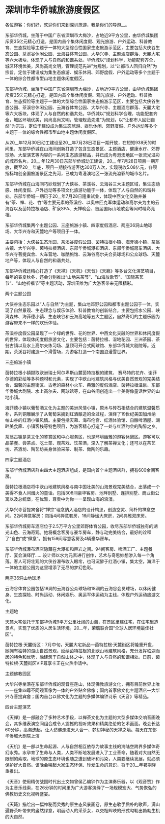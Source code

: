 # 深圳市华侨城旅游度假区  
各位游客：你们好，欢迎你们来到深圳旅游，我是你们的导游__。  

东部华侨城，坐落于中国广东省深圳市大梅沙，占地近9平方公里，由华侨城集团斥资35亿元精心打造，是国内首个集休闲度假、观光旅游、户外运动、科普教育、生态探险等主题于一体的大型综合性国家生态旅游示范区，主要包括大侠谷生态公园、茶溪谷休闲公园、云海谷体育公园、大华兴寺、主题酒店群落、天麓大宅等六大板块，体现了人与自然的和谐共处。华侨城以“规划科学，功能配套齐全，城区环境优美，风尚高尚文明，管理规范先进”为规划，以“让都市人回归自然”为宗旨，定位于建设成为集生态旅游、娱乐休闲、郊野度假、户外运动等多个主题于一体的综合性都市型山地主题休闲度假区。  

东部华侨城，坐落于中国广东省深圳市大梅沙，占地近9平方公里，由华侨城集团斥资35亿元精心打造，是国内首个集休闲度假、观光旅游、户外运动、科普教育、生态探险等主题于一体的大型综合性国家生态旅游示范区，主要包括大侠谷生态公园、茶溪谷休闲公园、云海谷体育公园、大华兴寺、主题酒店群落、天麓大宅等六大板块，体现了人与自然的和谐共处。华侨城以“规划科学合理，功能配套齐全，城区环境优美，风尚高尚文明，管理规范先进”为规划，以“让都市人回归自然”为宗旨，定位于建设成为集生态旅游、娱乐休闲、郊野度假、户外运动等多个主题于一体的综合性都市型山地主题休闲度假区。  

从20__年12月30日动工建设至20__年7月28日项目一期开放，在短短938天的时间里，东部华侨城在山海间创新打造了包含生态景区、主题酒店、健康水疗、郊野球场、大型演艺等内容的一系列生态旅游精品，并已成为粤港澳地区一张流光溢彩的城市名片。20__ 年12月30日东部华侨城动工建设，20__ 年7月28日项目一期开放，截至20__ 年底，项目一期接待游客达300万人次，实现税收5.08亿元，各项指标均创全国旅游景区之先河，已成为粤港澳地区一张流光溢彩的城市名片。  

东部华侨城在山海间巧妙规划了大侠谷、茶溪谷、云海谷三大主题区域，集生态动感、休闲度假、户外运动等多项文化旅游功能于一体，体现了人与自然的和谐共处。东部华侨城一期已于20__年7月28日隆重试业，体现中西文化交融并兼有“茶、禅、花、竹”等主要元素的茶溪谷、以奥林匹克军体运动和高尔夫为主的云海谷以及茵特拉根酒店、矿泉SPA、天禅晚会、首届国际山地歌会等同时精彩亮相。  

东部华侨城集两个主题公园、三座旅游小镇、四家度假酒店、两座36洞山地球场、大华兴寺和天麓地产等项目于一体。  

主要包括：大侠谷生态乐园、茶溪谷度假公园、茵特拉根小镇、海菲德小镇、茶翁古镇、大华兴寺、茵特拉根酒店、东部华侨城瀑布酒店、东部华侨城房车酒店、大华兴寺菩提宾舍、火车营地、咖酷旅馆、云海谷高尔夫会员球场和公众球场、天麓地产等，体现人与自然的和谐共处。  

东部华侨城还精心打造了《天禅》《天机》《天音》《天籁》等多台文化演艺项目，每年的春夏秋冬，还会分别推出“山地采茶节”、“山海放歌节”、“国际茶艺节”、“山地祈福节”等主题活动，深圳田维为广大游客带来无限精彩。  

两个主题公园  

大侠谷生态乐园以“人与自然”为主题，集山地郊野公园和都市主题公园于一体，实现了自然景观、生态理念与娱乐体验、科普教育的创新结合，主要包括水公园、峡湾森林、海菲德小镇、生态峡谷和云海高地等五大主题区，自然奇幻的主题乐园为游客带来不一样的欢乐体验。  

茶溪谷度假公园呈现了一个绿的世界、花的世界、中西文化交融的世界和休闲度假的世界，体现休闲度假旅游文化，主要包括：茵特拉根、湿地花园、三洲茶园、茶翁古镇以及水上高尔夫练习场、屋顶可开合式网球馆、东部华侨城大剧院等。近期，茶溪谷将建造一个滑雪场，为游客打造一个南国浪漫雪世界。  

三座旅游小镇  

茵特拉根小镇撷取欧洲瑞士阿尔卑斯山麓茵特拉根的建筑、 赛马特的花卉、谢菲尔德的彩绘等多种题材和元素，实现了中欧山地建筑风格与优美自然景观的完美结合，温馨的主题街区、古老的森林小火车、典雅的度假酒店、茵特拉根温泉、东部华侨城大剧院、水上高尔夫、网球馆等，在山谷间创造出一个美得像童话世界的山地小镇。  

海菲德小镇以葡萄酒文化为主题的美洲风情小镇，原木与砖石相结合的建筑温馨质朴，系列铜雕展示了从葡萄采摘到红酒酿造的全过程，演绎了19世纪美国加州纳帕山谷的红酒小镇风情。主要包括天幕、海布伦宫、红酒体验馆、自酿啤酒屋、湖畔美食廊、小镇客栈等特色项目，为游客精心打造了一处与红酒约会的陶醉之乡。  

茶翁古镇是茶文化的鉴赏区和中心服务区，也是环境幽雅的游客休憩区。游客可以品茶餐、尝茶点、吃土菜、观茶戏、饮茶酒，深入了解茶禅文化；还可以在茶艺坊、茶酒坊、陶艺坊亲身体验采茶、制茶、做陶的乐趣。  

四家主题酒店  

东部华侨城酒店群由四大主题酒店组成，是国内首个主题酒店群，拥有600余间客房。  

茵特拉根酒店将中欧山地建筑风格与南中国壮美的山海景观完美结合，出落成一个美得不食人间烟火的童话。包括308间豪华客房、池畔别墅、连排别墅、商业街公寓以及总统堡，在优雅，尊贵中为你一一呈现山海的浪漫。  

大华兴寺菩提宾舍将“禅宗”理念纳入酒店的设计构思，创造空灵、简朴的禅意空间。22间禅意客房：包括4间禅意套房，16间静谧大床房，2间典雅双床房。  

东部华侨城房车酒店位于2.5万平方公里郊野体育公园，收尽东部华侨城独有的湖光山色、云海奇观。她将概念客房与豪华房车，静与动完美结合，最好的诠释了“自由”或“肆意”。拥有159间写意客房及4辆豪华房车。  

东部华侨城瀑布酒店隐藏在大瀑布和巨岩之间。94间客房、啤酒工厂、主题餐厅、宴会演绎厅……设计师以水为元素进行创作，艺术与奇思妙想渗入每一个角落。客人可将壮观的大侠谷瀑布收入眼帘，也可沉醉于红酒小镇，集太空，海洋于一体的主题公园为这里增添了无尽的梦幻色彩。  

两座36洞山地球场  

云海谷体育公园包括18洞的云海谷公众球场和18洞的云海谷会员球场，以休闲健身、生态探险、时尚运动、休闲娱乐、奥运军体运动为主线，体现户外运动旅游文化。  

主题地  

天麓大宅依托于东部华侨城9平方公里壮阔的山海，在景区里建住宅，在住宅里造景点，实现了优质的人居生活环境。20__年，荣膺联合国“全球人居环境最佳社区”。  

茵特拉根·天麓街区：7月中旬，天麓大宅新品—茵特拉根·天麓街区将隆重开盘，她拥有独特的湖山自然景观，延续茵特拉根的北欧山地建筑风格，充分发挥临湖而居的特色和优势，融建筑于自然山体之中，体现了人与自然的和谐相处。日前，茵特拉根·天麓街区VIP尊享卡正在火热申请中。  

主题佛教园区  

大华兴寺坐落在东部华侨城的观音座莲山，体现佛教旅游文化，拥有目前世界上唯一一座集四尊不同观音像为一体的户外贴金佛像；国内首家佛文化主题酒店—大华兴寺菩提宾舍；国内首台以佛文化为主题的多媒体编钟诗乐《天音》等精品。  

四台主题演艺  

《天禅》是一部融合了多种艺术手段，以禅茶文化为主题的大型多媒体交响音画晚会，其多维表演空间组合成令人震撼的视听效果和精美绝伦的艺术画面。晚会长达60分钟，高潮迭起，让人仿佛走进天人合一、梦幻神秘的天禅之境。每天在东部华侨城大剧院上演  

《天机》是一部以生命起源、人与自然相互依存为故事主线的海陆空跨界多媒体奇幻水秀。水孕育了生命与人类，人类不断地发展进入了工业革命，随着对大自然无限制的索取，地球的原生态环境也随之遭到破坏和污染，人类要继续发展，就必须保护好大自然。该晚会唤起大家生态环保、珍爱生命的意识，将于20__年暑期隆重推出。  

《天音》使用精仿战国时代出土文物曾侯乙编钟作为主演奏乐器，以《观音赞》作为主音乐线索，在26分钟的时间里为广大游客演绎了一场规模宏大、气势恢弘的佛教历史文化视听盛宴。  

《天籁》描绘出一幅神秘而灵秀的原生态风景画卷，原生态歌手质朴的歌声，满山遍野茶叶带来的盎然绿意，明丽动人的采茶女，以交相辉映的形式勾勒出勃勃生机的大自然。  
